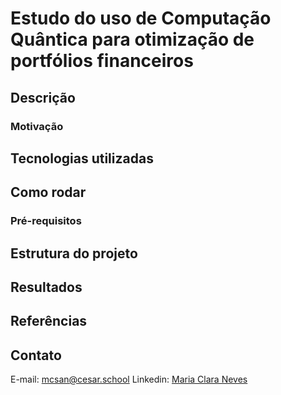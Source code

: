# Estudo do uso de Computação Quântica para otimização de portfólios financeiros

## Descrição
### Motivação

## Tecnologias utilizadas

## Como rodar
### Pré-requisitos

## Estrutura do projeto

## Resultados

## Referências

## Contato
E-mail: mcsan@cesar.school
Linkedin: [Maria Clara Neves](https://www.linkedin.com/in/claranevess/)
